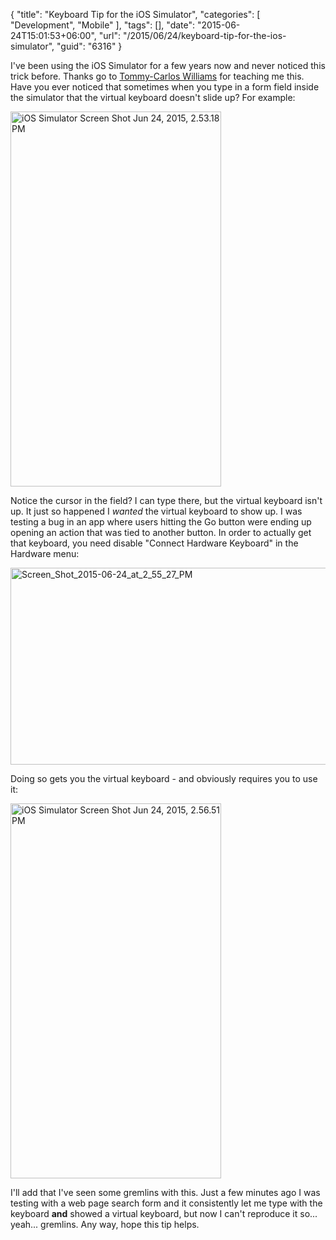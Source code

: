{
	"title": "Keyboard Tip for the iOS Simulator",
	"categories": [
		"Development",
		"Mobile"
	],
	"tags": [],
	"date": "2015-06-24T15:01:53+06:00",
	"url": "/2015/06/24/keyboard-tip-for-the-ios-simulator",
	"guid": "6316"
}

I've been using the iOS Simulator for a few years now and never noticed this trick before. Thanks go to <a href="http://blog.devgeeks.org/">Tommy-Carlos Williams</a> for teaching me this. Have you ever noticed that sometimes when you type in a form field inside the simulator that the virtual keyboard doesn't slide up? For example:

<!--more-->

<img src="http://www.raymondcamden.com/wp-content/uploads/2015/06/iOS-Simulator-Screen-Shot-Jun-24-2015-2.53.18-PM.png" alt="iOS Simulator Screen Shot Jun 24, 2015, 2.53.18 PM" width="337" height="600" class="aligncenter size-full wp-image-6317" />

Notice the cursor in the field? I can type there, but the virtual keyboard isn't up. It just so happened I <i>wanted</i> the virtual keyboard to show up. I was testing a bug in an app where users hitting the Go button were ending up opening an action that was tied to another button. In order to actually get that keyboard, you need disable "Connect Hardware Keyboard" in the Hardware menu:

<img src="http://www.raymondcamden.com/wp-content/uploads/2015/06/Screen_Shot_2015-06-24_at_2_55_27_PM.png" alt="Screen_Shot_2015-06-24_at_2_55_27_PM" width="582" height="315" class="aligncenter size-full wp-image-6318" />

Doing so gets you the virtual keyboard - and obviously requires you to use it:

<img src="http://www.raymondcamden.com/wp-content/uploads/2015/06/iOS-Simulator-Screen-Shot-Jun-24-2015-2.56.51-PM.png" alt="iOS Simulator Screen Shot Jun 24, 2015, 2.56.51 PM" width="337" height="600" class="aligncenter size-full wp-image-6319" />

I'll add that I've seen some gremlins with this. Just a few minutes ago I was testing with a web page search form and it consistently let me type with the keyboard <strong>and</strong> showed a virtual keyboard, but now I can't reproduce it so... yeah... gremlins. Any way, hope this tip helps.
